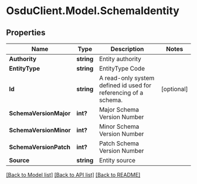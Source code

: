 # OsduClient.Model.SchemaIdentity
## Properties

Name | Type | Description | Notes
------------ | ------------- | ------------- | -------------
**Authority** | **string** | Entity authority | 
**EntityType** | **string** | EntityType Code | 
**Id** | **string** | A read-only system defined id used for referencing of a schema. | [optional] 
**SchemaVersionMajor** | **int?** | Major Schema Version Number | 
**SchemaVersionMinor** | **int?** | Minor Schema Version Number | 
**SchemaVersionPatch** | **int?** | Patch Schema Version Number | 
**Source** | **string** | Entity source | 

[[Back to Model list]](../README.md#documentation-for-models) [[Back to API list]](../README.md#documentation-for-api-endpoints) [[Back to README]](../README.md)

